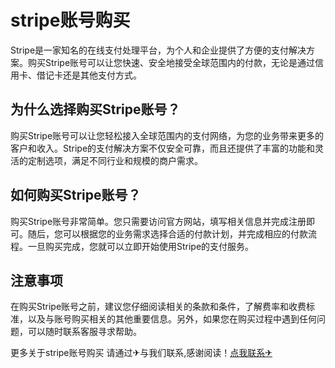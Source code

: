 # stripe账号购买

Stripe是一家知名的在线支付处理平台，为个人和企业提供了方便的支付解决方案。购买Stripe账号可以让您快速、安全地接受全球范围内的付款，无论是通过信用卡、借记卡还是其他支付方式。

## 为什么选择购买Stripe账号？

购买Stripe账号可以让您轻松接入全球范围内的支付网络，为您的业务带来更多的客户和收入。Stripe的支付解决方案不仅安全可靠，而且还提供了丰富的功能和灵活的定制选项，满足不同行业和规模的商户需求。

## 如何购买Stripe账号？

购买Stripe账号非常简单。您只需要访问官方网站，填写相关信息并完成注册即可。随后，您可以根据您的业务需求选择合适的付款计划，并完成相应的付款流程。一旦购买完成，您就可以立即开始使用Stripe的支付服务。

## 注意事项

在购买Stripe账号之前，建议您仔细阅读相关的条款和条件，了解费率和收费标准，以及与账号购买相关的其他重要信息。另外，如果您在购买过程中遇到任何问题，可以随时联系客服寻求帮助。

更多关于stripe账号购买 请通过✈与我们联系,感谢阅读！[点我联系✈](https://news.G208.com)